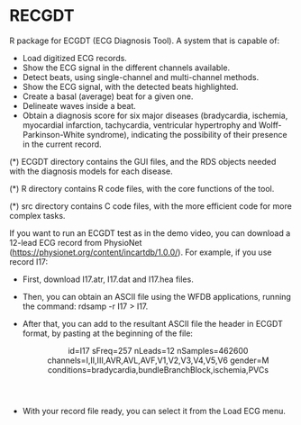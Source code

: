 # RECGDT
R package for ECGDT (ECG Diagnosis Tool). A system that is capable of:
  - Load digitized ECG records.
  - Show the ECG signal in the different channels available.
  - Detect beats, using single-channel and multi-channel methods.
  - Show the ECG signal, with the detected beats highlighted.
  - Create a basal (average) beat for a given one.
  - Delineate waves inside a beat.
  - Obtain a diagnosis score for six major diseases (bradycardia, ischemia, myocardial infarction, tachycardia, ventricular hypertrophy and Wolff-Parkinson-White syndrome), indicating the possibility of their presence in the current record.
 
(*) ECGDT directory contains the GUI files, and the RDS objects needed with the diagnosis models for each disease.

(*) R directory contains R code files, with the core functions of the tool.

(*) src directory contains C code files, with the more efficient code for more complex tasks.

If you want to run an ECGDT test as in the demo video, you can download a 12-lead ECG record from PhysioNet (https://physionet.org/content/incartdb/1.0.0/). For example, if you use record I17:

- First, download I17.atr, I17.dat and I17.hea files.
- Then, you can obtain an ASCII file using the WFDB applications, running the command: rdsamp -r I17 > I17.
- After that, you can add to the resultant ASCII file the header in ECGDT format, by pasting at the beginning of the file:

    <Header>
      id=I17
      sFreq=257
      nLeads=12
      nSamples=462600
      channels=I,II,III,AVR,AVL,AVF,V1,V2,V3,V4,V5,V6
      gender=M
      conditions=bradycardia,bundleBranchBlock,ischemia,PVCs
    </Header>
    
- With your record file ready, you can select it from the Load ECG menu.

